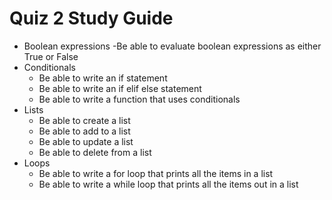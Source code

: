 # Quiz 2 Study Guide
- Boolean expressions
	-Be able to evaluate boolean expressions as either True or False
- Conditionals
	- Be able to write an if statement
	- Be able to write an if elif else statement
	- Be able to write a function that uses conditionals
- Lists
	- Be able to create a list
	- Be able to add to a list
	- Be able to update a list
	- Be able to delete from a list
- Loops
	- Be able to write a for loop that prints all the items in a list
	- Be able to write a while loop that prints all the items out in a list
